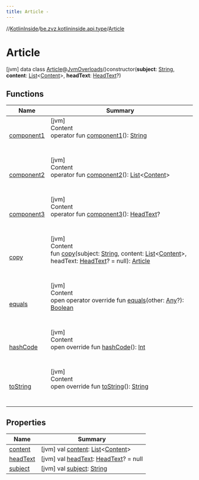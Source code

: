 ```yaml
---
title: Article -
---
```

//[KotlinInside](../../index.md)/[be.zvz.kotlininside.api.type](../index.md)/[Article](index.md)



# Article  
 [jvm] data class [Article](index.md)@[JvmOverloads](https://kotlinlang.org/api/latest/jvm/stdlib/kotlin.jvm/-jvm-overloads/index.html)()constructor(**subject**: [String](https://kotlinlang.org/api/latest/jvm/stdlib/kotlin/-string/index.html), **content**: [List](https://kotlinlang.org/api/latest/jvm/stdlib/kotlin.collections/-list/index.html)<[Content](../../be.zvz.kotlininside.api.type.content/-content/index.md)>, **headText**: [HeadText](../-head-text/index.md)?)   


## Functions  
  
|  Name|  Summary| 
|---|---|
| <a name="be.zvz.kotlininside.api.type/Article/component1/#/PointingToDeclaration/"></a>[component1](component1.md)| <a name="be.zvz.kotlininside.api.type/Article/component1/#/PointingToDeclaration/"></a>[jvm]  <br>Content  <br>operator fun [component1](component1.md)(): [String](https://kotlinlang.org/api/latest/jvm/stdlib/kotlin/-string/index.html)  <br><br><br>
| <a name="be.zvz.kotlininside.api.type/Article/component2/#/PointingToDeclaration/"></a>[component2](component2.md)| <a name="be.zvz.kotlininside.api.type/Article/component2/#/PointingToDeclaration/"></a>[jvm]  <br>Content  <br>operator fun [component2](component2.md)(): [List](https://kotlinlang.org/api/latest/jvm/stdlib/kotlin.collections/-list/index.html)<[Content](../../be.zvz.kotlininside.api.type.content/-content/index.md)>  <br><br><br>
| <a name="be.zvz.kotlininside.api.type/Article/component3/#/PointingToDeclaration/"></a>[component3](component3.md)| <a name="be.zvz.kotlininside.api.type/Article/component3/#/PointingToDeclaration/"></a>[jvm]  <br>Content  <br>operator fun [component3](component3.md)(): [HeadText](../-head-text/index.md)?  <br><br><br>
| <a name="be.zvz.kotlininside.api.type/Article/copy/#kotlin.String#kotlin.collections.List[be.zvz.kotlininside.api.type.content.Content]#be.zvz.kotlininside.api.type.HeadText?/PointingToDeclaration/"></a>[copy](copy.md)| <a name="be.zvz.kotlininside.api.type/Article/copy/#kotlin.String#kotlin.collections.List[be.zvz.kotlininside.api.type.content.Content]#be.zvz.kotlininside.api.type.HeadText?/PointingToDeclaration/"></a>[jvm]  <br>Content  <br>fun [copy](copy.md)(subject: [String](https://kotlinlang.org/api/latest/jvm/stdlib/kotlin/-string/index.html), content: [List](https://kotlinlang.org/api/latest/jvm/stdlib/kotlin.collections/-list/index.html)<[Content](../../be.zvz.kotlininside.api.type.content/-content/index.md)>, headText: [HeadText](../-head-text/index.md)? = null): [Article](index.md)  <br><br><br>
| <a name="kotlin/Any/equals/#kotlin.Any?/PointingToDeclaration/"></a>[equals](../../be.zvz.kotlininside.utils/-string-util/-companion/index.md#%5Bkotlin%2FAny%2Fequals%2F%23kotlin.Any%3F%2FPointingToDeclaration%2F%5D%2FFunctions%2F578868537)| <a name="kotlin/Any/equals/#kotlin.Any?/PointingToDeclaration/"></a>[jvm]  <br>Content  <br>open operator override fun [equals](../../be.zvz.kotlininside.utils/-string-util/-companion/index.md#%5Bkotlin%2FAny%2Fequals%2F%23kotlin.Any%3F%2FPointingToDeclaration%2F%5D%2FFunctions%2F578868537)(other: [Any](https://kotlinlang.org/api/latest/jvm/stdlib/kotlin/-any/index.html)?): [Boolean](https://kotlinlang.org/api/latest/jvm/stdlib/kotlin/-boolean/index.html)  <br><br><br>
| <a name="kotlin/Any/hashCode/#/PointingToDeclaration/"></a>[hashCode](../../be.zvz.kotlininside.utils/-string-util/-companion/index.md#%5Bkotlin%2FAny%2FhashCode%2F%23%2FPointingToDeclaration%2F%5D%2FFunctions%2F578868537)| <a name="kotlin/Any/hashCode/#/PointingToDeclaration/"></a>[jvm]  <br>Content  <br>open override fun [hashCode](../../be.zvz.kotlininside.utils/-string-util/-companion/index.md#%5Bkotlin%2FAny%2FhashCode%2F%23%2FPointingToDeclaration%2F%5D%2FFunctions%2F578868537)(): [Int](https://kotlinlang.org/api/latest/jvm/stdlib/kotlin/-int/index.html)  <br><br><br>
| <a name="kotlin/Any/toString/#/PointingToDeclaration/"></a>[toString](../../be.zvz.kotlininside.utils/-string-util/-companion/index.md#%5Bkotlin%2FAny%2FtoString%2F%23%2FPointingToDeclaration%2F%5D%2FFunctions%2F578868537)| <a name="kotlin/Any/toString/#/PointingToDeclaration/"></a>[jvm]  <br>Content  <br>open override fun [toString](../../be.zvz.kotlininside.utils/-string-util/-companion/index.md#%5Bkotlin%2FAny%2FtoString%2F%23%2FPointingToDeclaration%2F%5D%2FFunctions%2F578868537)(): [String](https://kotlinlang.org/api/latest/jvm/stdlib/kotlin/-string/index.html)  <br><br><br>


## Properties  
  
|  Name|  Summary| 
|---|---|
| <a name="be.zvz.kotlininside.api.type/Article/content/#/PointingToDeclaration/"></a>[content](content.md)| <a name="be.zvz.kotlininside.api.type/Article/content/#/PointingToDeclaration/"></a> [jvm] val [content](content.md): [List](https://kotlinlang.org/api/latest/jvm/stdlib/kotlin.collections/-list/index.html)<[Content](../../be.zvz.kotlininside.api.type.content/-content/index.md)>   <br>
| <a name="be.zvz.kotlininside.api.type/Article/headText/#/PointingToDeclaration/"></a>[headText](head-text.md)| <a name="be.zvz.kotlininside.api.type/Article/headText/#/PointingToDeclaration/"></a> [jvm] val [headText](head-text.md): [HeadText](../-head-text/index.md)? = null   <br>
| <a name="be.zvz.kotlininside.api.type/Article/subject/#/PointingToDeclaration/"></a>[subject](subject.md)| <a name="be.zvz.kotlininside.api.type/Article/subject/#/PointingToDeclaration/"></a> [jvm] val [subject](subject.md): [String](https://kotlinlang.org/api/latest/jvm/stdlib/kotlin/-string/index.html)   <br>

